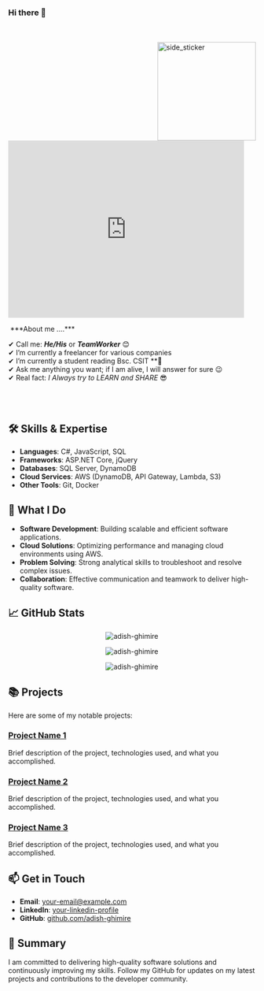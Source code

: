 ### Hi there 👋

<br><br>
<img align="right" width=200px height=200px alt="side_sticker" src="https://media.giphy.com/media/TEnXkcsHrP4YedChhA/giphy.gif" />

<iframe src="https://giphy.com/embed/SWoSkN6DxTszqIKEqv" width="480" height="360" style="" frameBorder="0" class="giphy-embed" allowFullScreen></iframe><p><a href="https://giphy.com/gifs/SWoSkN6DxTszqIKEqv"></a></p>&nbsp;***About me ....***

✔ Call me: ***He/His*** or ***TeamWorker*** 😊 <br>
✔ I’m currently a freelancer for various companies<br>
✔ I’m currently a student reading Bsc. CSIT **🥰<br>
✔ Ask me anything you want; if I am alive, I will answer for sure 😉<br>
✔ Real fact: *I Always try to LEARN and SHARE* 😎<br><br><br><br>

## 🛠️ Skills & Expertise
- **Languages**: C#, JavaScript, SQL
- **Frameworks**: ASP.NET Core, jQuery
- **Databases**: SQL Server, DynamoDB
- **Cloud Services**: AWS (DynamoDB, API Gateway, Lambda, S3)
- **Other Tools**: Git, Docker

## 🚀 What I Do
- **Software Development**: Building scalable and efficient software applications.
- **Cloud Solutions**: Optimizing performance and managing cloud environments using AWS.
- **Problem Solving**: Strong analytical skills to troubleshoot and resolve complex issues.
- **Collaboration**: Effective communication and teamwork to deliver high-quality software.

## 📈 GitHub Stats
<p align='center'>
  <img align="center" src="https://github-readme-stats.vercel.app/api?username=adish-ghimire&show_icons=true&title_color=fff&icon_color=79ff97&text_color=efefef&bg_color=24292e" alt="adish-ghimire">
</p>

<p align='center'>
  <img align="center" src="https://github-readme-stats.vercel.app/api/top-langs?username=adish-ghimire&show_icons=true&locale=en&layout=compact&theme=chartreuse-dark" alt="adish-ghimire" />  
</p>

<p align='center'>  
   <img align="center" src="https://github-profile-trophy.vercel.app/?username=adish-ghimire&theme=juicyfresh&no-bg=true" alt="adish-ghimire" />  
</p>

## 📚 Projects
Here are some of my notable projects:

### [Project Name 1](link-to-project)
Brief description of the project, technologies used, and what you accomplished.

### [Project Name 2](link-to-project)
Brief description of the project, technologies used, and what you accomplished.

### [Project Name 3](link-to-project)
Brief description of the project, technologies used, and what you accomplished.

## 📫 Get in Touch
- **Email**: [your-email@example.com](mailto:your-email@example.com)
- **LinkedIn**: [your-linkedin-profile](https://www.linkedin.com/in/your-linkedin-profile/)
- **GitHub**: [github.com/adish-ghimire](https://github.com/adish-ghimire)

## 🎉 Summary
I am committed to delivering high-quality software solutions and continuously improving my skills. Follow my GitHub for updates on my latest projects and contributions to the developer community.

